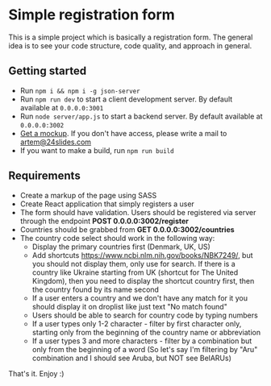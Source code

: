 # Simple registration form

This is a simple project which is basically a registration form. The general idea is to see your code structure, code quality, and approach in general.

## Getting started

- Run `npm i && npm i -g json-server`
- Run `npm run dev` to start a client development server. By default available at `0.0.0.0:3001`
- Run `node server/app.js` to start a backend server. By default available at `0.0.0.0:3002`
- [Get a mockup](zpl.io/adzK17p). If you don't have access, please write a mail to artem@24slides.com
- If you want to make a build, run `npm run build`

## Requirements

- Create a markup of the page using SASS
- Create React application that simply registers a user
- The form should have validation. Users should be registered via server through the endpoint **POST 0.0.0.0:3002/register**
- Countries should be grabbed from **GET 0.0.0.0:3002/countries**
- The country code select should work in the following way:
    - Display the primary countries first (Denmark, UK, US)
    - Add shortcuts https://www.ncbi.nlm.nih.gov/books/NBK7249/, but you should not display them, only use for search. If there is a country like Ukraine starting from UK (shortcut for The United Kingdom), then you need to display the shortcut country first, then the country found by its name second
    - If a user enters a country and we don't have any match for it you should display it on droplist like just text "No match found"
    - Users should be able to search for country code by typing numbers
    - If a user types only 1-2 character - filter by first character only, starting only from the beginning of the country name or abbreviation
    - If a user types 3 and more characters - filter by a combination but only from the beginning of a word (So let's say I'm filtering by "Aru" combination and I should see Aruba, but NOT see BelARUs)

That's it. Enjoy :)
